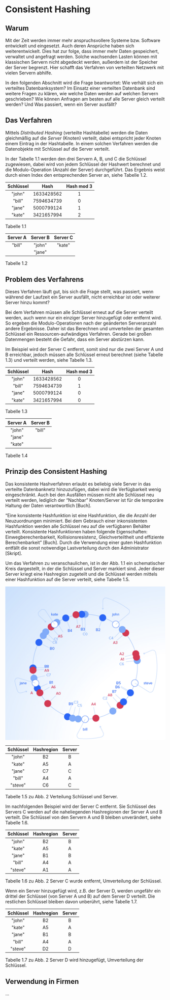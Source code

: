 # Consistent Hashing  

## Warum  

Mit der Zeit werden immer mehr anspruchsvollere Systeme bzw. Software entwickelt und eingesetzt. Auch deren Ansprüche haben sich weiterentwickelt. Dies hat zur folge, dass immer mehr Daten gespeichert, verwaltet und angefragt werden. Solche wachsenden Lasten können mit klassischen Servern nicht  abgedeckt werden, außerdem ist der Speicher der Server begrenzt. Hier schafft das Verfahren von verteilten Netzwerk mit vielen Servern abhilfe.  

In den folgenden Abschnitt wird die Frage beantwortet: Wie verhält sich ein verteiltes Datenbanksystem?  Im Einsatz einer verteilten Datenbank sind weitere Fragen zu klären, wie welche Daten werden auf welchen Servern geschrieben? Wie können Anfragen am besten auf alle Server gleich verteilt werden?  Und Was passiert, wenn ein Server ausfällt?

## Das Verfahren  

Mittels _Distributed Hashing_ (verteilte Hashtabelle)  werden die Daten gleichmäßig auf die _Server_ (Knoten) verteilt,  dabei entspricht jeder Knoten einem Eintrag in der Hashtabelle. In einem solchen Verfahren werden die Datenobjekte mit Schlüssel auf die Server verteilt.

In der Tabelle 1.1 werden den drei Servern A, B, und C die Schlüssel zugewiesen, dabei wird von jedem Schlüssel der Hashwert berechnet und die Modulo-Operation (Anzahl der Server) durchgeführt. Das Ergebnis weist durch einen Index den entsprechenden Server an, siehe Tabelle 1.2.  

| Schlüssel |    Hash    | Hash mod 3 |
| :-------: | :--------: | :--------: |
|  "john"   | 1633428562 |     1      |
|  "bill"   | 7594634739 |     0      |
|  "jane"   | 5000799124 |     1      |
|  "kate"   | 3421657994 |     2      |  

Tabelle 1.1  

| Server A | Server B | Server C |
| :------: | :------: | :------: |
|  "bill"  |  "john"  |  "kate"  |
|          |  "jane"  |          |  

Tabelle 1.2  

## Problem des Verfahrens  

Dieses Verfahren läuft gut, bis sich die Frage stellt, was passiert, wenn während der Laufzeit ein Server ausfällt, nicht erreichbar ist oder weiterer Server hinzu kommt? 

Bei dem Verfahren müssen alle Schlüssel erneut auf die Server verteilt werden, auch wenn nur ein einziger Server hinzugefügt oder entfernt wird. So ergeben die Modulo-Operationen nach der geänderten Serveranzahl andere Ergebnisse. Daher ist das Berechnen und umverteilen der gesamten Schlüssel ein Ressourcen-aufwändiges Verfahren. Gerade bei großen Datenmengen besteht die Gefahr, dass ein Server abstürzen kann.

Im Beispiel wird der Server C entfernt, somit sind nur die zwei Server A und B erreichbar, jedoch müssen alle Schlüssel erneut berechnet  (siehe Tabelle 1.3) und verteilt werden, siehe Tabelle 1.3.  

| Schlüssel |    Hash    | Hash mod 3 |
| :-------: | :--------: | :--------: |
|  "john"   | 1633428562 |     0      |
|  "bill"   | 7594634739 |     1      |
|  "jane"   | 5000799124 |     0      |
|  "kate"   | 3421657994 |     0      |  

Tabelle 1.3  

| Server A | Server B |
| :------: | :------: |
|  "john"  |  "bill"  |
|  "jane"  |          |
|  "kate"  |          |  

Tabelle 1.4  

## Prinzip des Consistent Hashing  

Das konsistente Hashverfahren erlaubt es beliebig viele Server in das verteilte Datenbanknetz hinzuzufügen, dabei wird die Verfügbarkeit wenig eingeschränkt. Auch bei den Ausfällen müssen nicht alle Schlüssel neu verteilt werden, lediglich der “Nachbar” Knoten/Server ist für die temporäre Haltung der Daten verantwortlich [Buch].

“Eine konsistente Hashfunktion ist eine Hashfunktion, die die Anzahl der Neuzuordnungen minimiert. Bei dem Gebrauch einer inkonsistenten Hashfunktion werden alle Schlüssel neu auf die verfügbaren Behälter verteilt. Konsistente Hashfunktionen haben folgende Eigenschaften: Einwegberechenbarkeit, Kollisionsresistenz, Gleichverteiltheit und effiziente Berechenbarkeit” [Buch].  Durch die Verwendung einer guten Hashfunktion entfällt die sonst notwendige Lastverteilung durch den Administrator [Skript].

Um das Verfahren zu veranschaulichen, ist in der Abb. 1.1 ein schematischer Kreis dargestellt, in der die Schlüssel und Server markiert sind. Jeder dieser Server kriegt eine Hashregion zugeteilt und die Schlüssel werden mittels einer Hashfunktion auf die Server verteilt, siehe Tabelle 1.5.  


![schematischer Kreis](images/circle.png "Abb. 2 Schematischer Kreis")  

| Schlüssel | Hashregion | Server |
| :-------: | :--------: | :----: |
|  "john"   |     B2     |   B    |
|  "kate"   |     A5     |   A    |
|  "jane"   |     C7     |   C    |
|  "bill"   |     A4     |   A    |
|  "steve"  |     C6     |   C    |  

Tabelle 1.5 zu Abb. 2 Verteilung Schlüssel und Server.  

Im nachfolgenden Beispiel wird der Server C entfernt. Sie Schlüssel des Servers C werden auf die naheliegenden Hashregionen der Server A und B verteilt. Die Schlüssel von den Servern A und B bleiben unverändert, siehe Tabelle 1.6.  

| Schlüssel | Hashregion | Server |
| :-------: | :--------: | :----: |
|  "john"   |     B2     |   B    |
|  "kate"   |     A5     |   A    |
|  "jane"   |     B1     |   B    |
|  "bill"   |     A4     |   A    |
|  "steve"  |     A1     |   A    |  

Tabelle 1.6 zu Abb. 2 Server C wurde entfernt, Umverteilung der Schlüssel.  

Wenn ein Server hinzugefügt wird, z.B. der Server D, werden ungefähr ein drittel der Schlüssel (von Server A und B) auf dem Server D verteilt. Die restlichen Schlüssel bleiben davon unberührt, siehe Tabelle 1.7.  

| Schlüssel | Hashregion | Server |
| :-------: | :--------: | :----: |
|  "john"   |     B2     |   B    |
|  "kate"   |     A5     |   A    |
|  "jane"   |     B1     |   B    |
|  "bill"   |     A4     |   A    |
|  "steve"  |     D2     |   D    |  

Tabelle 1.7 zu Abb. 2 Server D wird hinzugefügt, Umverteilung der Schlüssel.  

## Verwendung in Firmen  

...  

